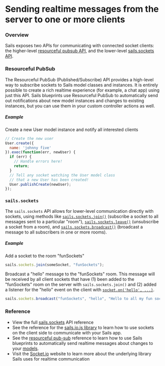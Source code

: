 # Sending realtime messages from the server to one or more clients

### Overview

Sails exposes two APIs for communicating with connected socket clients: the higher-level [resourceful pubsub API](http://sailsjs.org/documentation/reference/web-sockets/resourceful-pub-sub), and the lower-level [sails.sockets API](http://sailsjs.org/documentation/reference/web-sockets/sails-sockets).

### Resourceful PubSub

The Resourceful PubSub (Published/Subscribe) API provides a high-level way to subscribe sockets to Sails model classes and instances.  It is entirely possible to create a rich realtime experience (for example, a chat app) using just this API.  Sails blueprints use Resourceful PubSub to automatically send out notifications about new model instances and changes to existing instances, but you can use them in your custom controller actions as well.

##### Example

Create a new User model instance and notify all interested clients

```javascript
// Create the new user
User.create({
  name: 'johnny five'
}).exec(function(err, newUser) {
  if (err) {
    // Handle errors here!
    return;
  }
  // Tell any socket watching the User model class
  // that a new User has been created!
  User.publishCreate(newUser);
});
```

### `sails.sockets`

The `sails.sockets` API allows for lower-level communication directly with sockets, using methods like [`sails.sockets.join()`](http://sailsjs.org/documentation/reference/web-sockets/sails-sockets/sails-sockets-join) (subscribe a socket to all messages sent to a particular "room"), [`sails.sockets.leave()`](http://sailsjs.org/documentation/reference/web-sockets/sails-sockets/sails-sockets-leave) (unsubscribe a socket from a room), and [`sails.sockets.broadcast()`](http://sailsjs.org/documentation/reference/web-sockets/sails-sockets/sails-sockets-broadcast) (broadcast a message to all subscribers in one or more rooms).

##### Example

Add a socket to the room "funSockets"

```javascript
sails.sockets.join(someSocket, "funSockets");
```

Broadcast a "hello" message to the "funSockets" room.  This message will be received by all client sockets that have (1) been added to the "funSockets" room on the server with `sails.sockets.join()` and (2) added a listener for the "hello" event on the client with [`socket.on('hello', ...)`](http://sailsjs.org/documentation/reference/web-sockets/socket-client/io-socket-on).

```javascript
sails.sockets.broadcast("funSockets", "hello", "Hello to all my fun sockets!");
```

### Reference

* View the full [sails.sockets](http://sailsjs.org/documentation/reference/web-sockets/sails-sockets) API reference
* See the reference for the [sails.io.js library](http://sailsjs.org/documentation/reference/web-sockets/socket-client) to learn how to use sockets on the client side to communicate with your Sails app.
* See the [resourceful pub-sub](http://sailsjs.org/documentation/reference/web-sockets/resourceful-pub-sub) reference to learn how to use Sails blueprints to automatically send realtime messages about changes to your [models](http://sailsjs.org/documentation/concepts/models-and-orm/models).
* Visit the [Socket.io](http://socket.io) website to learn more about the underlying library Sails uses for realtime communication

<docmeta name="displayName" value="On the server">

